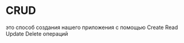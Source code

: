 # CRUD
это способ создания нашего приложения с помощью Create Read Update Delete операций                                             